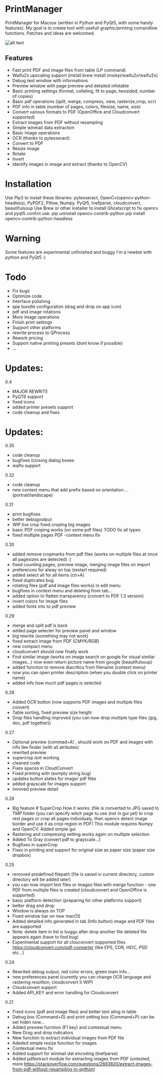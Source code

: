 # PrintManager
PrintManager for Macosx (written in Python and PyQt5, with some handy features).  My goal is to create tool with usefull graphic/printing comandline functions. Patches and ideas are welcomed.

![alt text](https://raw.githubusercontent.com/devrosx/PrintManager/master/wiki/screenshot.png)

## Features
- Fast print PDF and image files from table (LP command)
- Waifu2x upscaling support (install brew install imxieyi/waifu2x/waifu2x)
- Debug text window with informations
- Preview window with page preview and detailed infotable
- Basic printing settings (format, collating, fit to page, twosided, number of copies)
- Basic pdf operations (split, merge, compress, view, rasterize,crop, ocr)
- PDF info in table (number of pages, colors, filesize, name, size)
- Convert various formats to PDF (OpenOffice and Cloudconvert supported)
- Extract images from PDF without resampling
- Simple winmail data extraction
- Basic image operations
 - OCR (thanks to pytesseract)
 - Convert to PDF
 - Resize image
 - Rotate
 - Invert
 - Identify images in image and extract (thanks to OpenCV)

# Installation
Use Pip3 to install these libraries: pytesseract, OpenCv(opencv-python-headless), PyPDF2, Pillow, Numpy, PyQt5, tnefparse, cloudconvert, beautifulsoup
Use Brew or other installer to install Ghostscript
to fix opencv and pyqt5 confict use:
pip uninstall opencv-contrib-python
pip install opencv-contrib-python-headless

 # Warning
Some features are experimental unfinished and buggy
I'm a newbie with python and PyQt5 :)

 # Todo
- Fix bugs
- Optimize code
- Interface polishing
- app bundle configuration (drag and drop on app icon)
- pdf and image rotations
- More image operations
- Finish print settings
- Support other platforms
- rewrite process to QProcess
- Rework pricing
- Support native printing presets (dont know if possible)
- ...

# Updates:
0.4
- MAJOR REWRITE 
- PyQT6 support
- fixed icons
- added printer presets support
- code cleanup and fixes


# Updates:
0.35
- code cleanup
- bugfixes (closing dialog boxes
- waifu support


0.32
- code cleanup
- new context menu that add prefix based on orientation.... (portrait/landscape)

0.31
- print bugfixes
- better debugoutput
- WIP live crop  fixed croping big images 
- basic PDF croping works (on some pdf files) TODO fix all types
- fixed multiple pages PDF
-context menu fix

0.30
- added remove cropmarks from pdf files (works on multiple files at once all pagesizes are detected) :)
- fixed counting pages, preview image, merging image files on import
- preferences for alway on top (restart required)
- added select all for all items (ctr+A)
- fixed duplicates bug
- rotating files (pdf and image files works) in edit menu
- bugfixes in context menu and deleting from tab...
- added option to flatten transparency (convert to PDF 1.3 version)
- invert colors for image files
- added fonts into to pdf preview

0.29
- merge and split pdf is back
- added page selecter for preview panel and window
- big rewrite (something may not work)
- fixed extract image from PDF (CMYK/RGB)
- new compact menu
- cloudconvert should now finally work
- Find similar image (works on image search on google for visual similar images...) now even return picture name from google (beautifulsoup)
- added function to remove diacritics from filename (context menu)
- now you can open printer description (when you double click on printer name)
- added info how much pdf pages is selected

0.28
- Added OCR button (now supports PDF images and multiple files convert)
- Table sorting, fixed preview size height
- Drop files handling improved (you can now  drop multiple type files (jpg, doc, pdf together))

0.27
- Optional preview (commad+A) , should work on PDF and images with info like finder (with all atributes)
- rewrited preview
- supercrop isnt working
- cleaned code
- Fixes spaces in CloudConvert
- Fixed printing with (exmpty string bug)
- updates button states for image/ pdf files
- added grayscale for images support
- imroved preview detail

0.26
- Big feature # SuperCrop
  How it works: (file is converted to JPG saved to TMP folder (you can specify witch page tu use (not in gui yet) to crop rest pages or crop all pages individualy, then opencv detect image border and use it as crop region in PDF)
  This module requires Numpy and OpenCV. Added simple gui
- Rastering and compresing setting works again on multiple selection
- Added To Gray (convert pdf to grayscale...)
- Bugfixes in superCrop
- Fixes in printing and support for original size as paper size (paper size dropbox)

0.25
- removed predefined filepath (file is saved in current directory, custom directory will be added later)
- you can now import text files or images files with merge function - one PDF from multiple files is created (cloudconvert and OpenOffice is supported)
- basic platform detection (preparing for other platforms support)
- better drag and drop
- Window is always on TOP
- Fixed window bar on new macOS
- Added detailed info generated in tab (Info button) image and PDF files are supported
- Note: delete item in list is buggu after drop another file deleted file appears again (have to find bug)
- Experimental support for all clouconvert supported files https://cloudconvert.com/pdf-converter (like EPS, CDR, HEIC, PSD etc...)

0.24
- Rewrited debug output, red color errors, green main info...
- new preferences panel (curently you can change OCR language and rastering resoltion, cloudconvert it WIP)
- Cloudconvert support
- Added API_KEY and error handling for Cloudconvert


0.21
- Fixed icons (pdf and image files) and better text aling in table
- Debug box (Command+D) and print setting box (Command+P) can be set hiden now...
- Added preview fucntion (F1 key) and contextual menu
- New Drag and drop indicators
- New function to extract individual images from PDF file
- Adeded simple resize function for images
- Contextual menu fix
- Added support for winmail dat encoding (tnefparse)
- Added pdfextract module for extracting images from PDF (untested, more https://stackoverflow.com/questions/2693820/extract-images-from-pdf-without-resampling-in-python)


